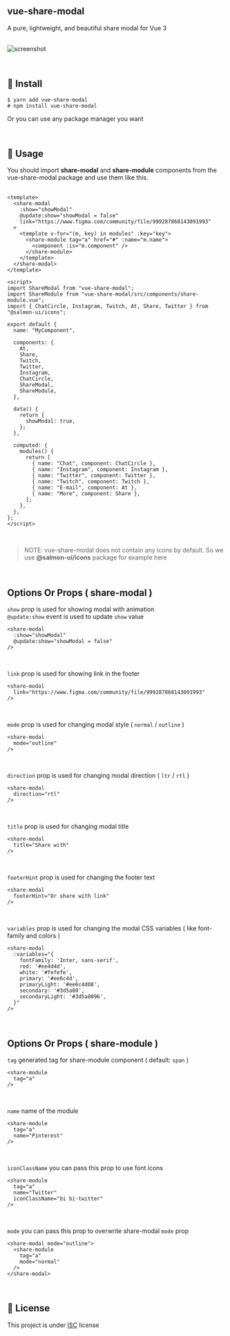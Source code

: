 
## vue-share-modal

A pure, lightweight, and beautiful share modal for Vue 3  
  ‌

![screenshot](https://github.com/sttatusx/vue-share-modal/raw/main/screenshot.png)  

  ‌
  ‌

## 💾 Install

```shell
$ yarn add vue-share-modal
# npm install vue-share-modal
```
Or you can use any package manager you want

  ‌

## 🚀 Usage

You should import **share-modal** and **share-module** components from the vue-share-modal 
package and use them like this.  
  ‌

```vue
<template>
  <share-modal
    :show="showModal"
    @update:show="showModal = false"
    link="https://www.figma.com/community/file/999287868143091993"
  >
    <template v-for="(m, key) in modules" :key="key">
      <share-module tag="a" href="#" :name="m.name">
        <component :is="m.component" />
      </share-module>
    </template>
  </share-modal>
</template>

<script>
import ShareModal from "vue-share-modal";
import ShareModule from "vue-share-modal/src/components/share-module.vue";
import { ChatCircle, Instagram, Twitch, At, Share, Twitter } from "@salmon-ui/icons";

export default {
  name: "MyComponent",

  components: {
    At,
    Share,
    Twitch,
    Twitter,
    Instagram,
    ChatCircle,
    ShareModal,
    ShareModule,
  },

  data() {
    return {
      showModal: true,
    };
  },

  computed: {
    modules() {
      return [
        { name: "Chat", component: ChatCircle },
        { name: "Instagram", component: Instagram },
        { name: "Twitter", component: Twitter },
        { name: "Twitch", component: Twitch },
        { name: "E-mail", component: At },
        { name: "More", component: Share },
      ];
    },
  },
};
</script>
```
  ‌

> NOTE: vue-share-modal does not contain any icons by default. So we use **@salmon-ui/icons** package for example here

  ‌
  
## Options Or Props ( share-modal )

```show``` prop is used for showing modal with animation  
```@update:show``` event is used to update ```show``` value  

```vue
<share-modal
  :show="showModal"
  @update:show="showModal = false"
/>
```

  ‌
  
```link``` prop is used for showing link in the footer  

```vue
<share-modal
  link="https://www.figma.com/community/file/999287868143091993"
/>
```

  ‌
  
```mode``` prop is used for changing modal style ( ```normal``` / ```outline``` )  

```vue
<share-modal
  mode="outline"
/>
```

  ‌
  
```direction``` prop is used for changing modal direction ( ```ltr``` / ```rtl``` )  

```vue
<share-modal
  direction="rtl"
/>
```

  ‌
  
```title``` prop is used for changing modal title  

```vue
<share-modal
  title="Share with"
/>
```

  ‌
  
```footerHint``` prop is used for changing the footer text  

```vue
<share-modal
  footerHint="Or share with link"
/>
```

  ‌
  
```variables``` prop is used for changing the modal CSS variables ( like font-family and colors )  

```vue
<share-modal
  :variables="{
    fontFamily: 'Inter, sans-serif',
    red: '#ee4d4d',
    white: '#fefefe',
    primary: '#ee6c4d',
    primaryLight: '#ee6c4d08',
    secondary: '#3d5a80',
    secondaryLight: '#3d5a8096',
  }"
/>
```

  ‌
  

## Options Or Props ( share-module )

```tag``` generated tag for share-module component ( default: ```span``` )   

```vue
<share-module
  tag="a"
/>
```

  ‌
  
```name``` name of the module   

```vue
<share-module
  tag="a"
  name="Pinterest"
/>
```

  ‌
  

```iconClassName``` you can pass this prop to use font icons   

```vue
<share-module
  tag="a"
  name="Twitter"
  iconClassName="bi bi-twitter"
/>
```

  ‌
  
```mode``` you can pass this prop to overwrite share-modal ```mode``` prop   

```vue
<share-modal mode="outline">
  <share-module
    tag="a"
    mode="normal"
  />
</share-modal>
```
  ‌


## 📝 License

This project is under [ISC](https://github.com/sttatusx/vue-share-modal/blob/master/LICENSE) license
